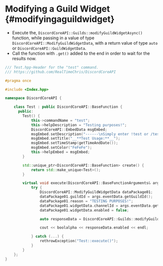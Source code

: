 Modifying a Guild Widget {#modifyingaguildwidget}
============
- Execute the, `DiscordCoreAPI::Guilds::modifyGuildWidgetAsync()` function, while passing in a value of type `DiscordCoreAPI::ModifyGuildWidgetData`, with a return value of type `auto` or `DiscordCoreAPI::GuildWidgetData`.
- Call the function with `.get()` added to the end in order to wait for the results now.

```cpp
/// Test.hpp-Header for the "test" command.
/// https://github.com/RealTimeChris/DiscordCoreAPI

#pragma once

#include <Index.hpp>

namespace DiscordCoreAPI {

	class Test : public DiscordCoreAPI::BaseFunction {
	  public:
		Test() {
			this->commandName = "test";
			this->helpDescription = "Testing purposes!";
			DiscordCoreAPI::EmbedData msgEmbed;
			msgEmbed.setDescription("------\nSimply enter !test or /test!\n------");
			msgEmbed.setTitle("__**Test Usage:**__");
			msgEmbed.setTimeStamp(getTimeAndDate());
			msgEmbed.setColor("FeFeFe");
			this->helpEmbed = msgEmbed;
		}

		std::unique_ptr<DiscordCoreAPI::BaseFunction> create() {
			return std::make_unique<Test>();
		}

		virtual void execute(DiscordCoreAPI::BaseFunctionArguments& args) {
			try {
				DiscordCoreAPI::ModifyGuildWidgetData dataPackage01;
				dataPackage01.guildId = args.eventData.getGuildId();
				dataPackage01.reason = "TESTING PURPOSES!";
				dataPackage01.widgetData.channelId = args.eventData.getChannelId();
				dataPackage01.widgetData.enabled = false;

				auto responseData = DiscordCoreAPI::Guilds::modifyGuildWidgetAsync(dataPackage01).get();

				cout << boolalpha << responseData.enabled << endl;

			} catch (...) {
				rethrowException("Test::execute()");
			}
		}
	};
}
```
